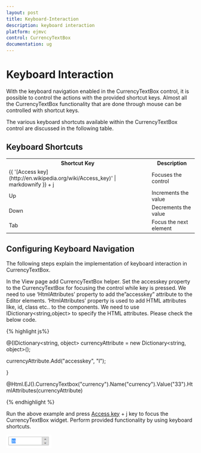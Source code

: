 ```yaml
---
layout: post
title: Keyboard-Interaction
description: keyboard interaction
platform: ejmvc
control: CurrencyTextBox
documentation: ug
---
```


# Keyboard Interaction

With the keyboard navigation enabled in the CurrencyTextBox control, it is possible to control the actions with the provided shortcut keys. Almost all the CurrencyTextBox functionality that are done through mouse can be controlled with shortcut keys.

The various keyboard shortcuts available within the CurrencyTextBox control are discussed in the following table. 

## Keyboard Shortcuts

<table>
<tr>
<th>
Shortcut Key</th><th>
Description</th></tr>
<tr>
<td>
{{ '[Access key](http://en.wikipedia.org/wiki/Access_key)' | markdownify }} + j</td><td>
Focuses the control</td></tr>
<tr>
<td>
Up</td><td>
Increments the value</td></tr>
<tr>
<td>
Down</td><td>
Decrements the value</td></tr>
<tr>
<td>
Tab</td><td>
Focus the next element</td></tr>
</table>

## Configuring Keyboard Navigation

The following steps explain the implementation of keyboard interaction in CurrencyTextBox.

In the View page add CurrencyTextBox helper. Set the accesskey property to the CurrencyTextBox for focusing the control while key is pressed. We need to use ‘HtmlAttributes’ property to add the”accesskey” attribute to the Editor elements. ‘HtmlAttributes’ property is used to add HTML attributes like, id, class etc.. to the components. We need to use IDictionary<string,object> to specify the HTML attributes. Please check the below code.


{% highlight js%}

@{IDictionary<string, object> currencyAttribute = new Dictionary<string, object>();

currencyAttribute.Add("accesskey", "l");

}



@Html.EJ().CurrencyTextbox("currency").Name("currency").Value("33").HtmlAttributes(currencyAttribute)

{% endhighlight %}

Run the above example and press [Access key](http://en.wikipedia.org/wiki/Access_key) + j key to focus the CurrencyTextBox widget. Perform provided functionality by using keyboard shortcuts.



![](Keyboard-Interaction_images/Keyboard-Interaction_img1.png)





